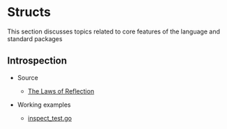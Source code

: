 # Structs

This section discusses topics related to core features of the language and standard packages

## Introspection

* Source
    * [The Laws of Reflection](https://go.dev/blog/laws-of-reflection)

* Working examples
    * [inspect_test.go](../example/core/inspect/inspect_test.go)
